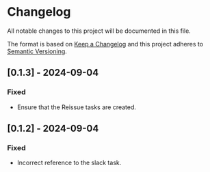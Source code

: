 # Changelog

All notable changes to this project will be documented in this file.

The format is based on [Keep a Changelog](http://keepachangelog.com/)
and this project adheres to [Semantic Versioning](http://semver.org/).

## [0.1.3] - 2024-09-04

### Fixed

- Ensure that the Reissue tasks are created.

## [0.1.2] - 2024-09-04

### Fixed

- Incorrect reference to the slack task.
